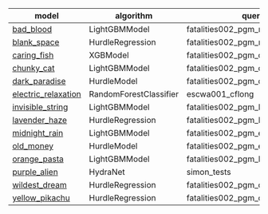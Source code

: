 | model | algorithm | queryset | 
| -------------------------------------------------- | ------ | ------ |
| [bad_blood](https://github.com/prio-data/views_pipeline/tree/main/models/bad_blood) | LightGBMModel | fatalities002_pgm_natsoc |
| [blank_space](https://github.com/prio-data/views_pipeline/tree/main/models/blank_space) | HurdleRegression | fatalities002_pgm_natsoc |
| [caring_fish](https://github.com/prio-data/views_pipeline/tree/main/models/caring_fish) | XGBModel | fatalities002_pgm_conflict_history |
| [chunky_cat](https://github.com/prio-data/views_pipeline/tree/main/models/chunky_cat) | LightGBMModel | fatalities002_pgm_conflictlong |
| [dark_paradise](https://github.com/prio-data/views_pipeline/tree/main/models/dark_paradise) | HurdleModel | fatalities002_pgm_conflictlong |
| [electric_relaxation](https://github.com/prio-data/views_pipeline/tree/main/models/electric_relaxation) | RandomForestClassifier | escwa001_cflong |
| [invisible_string](https://github.com/prio-data/views_pipeline/tree/main/models/invisible_string) | LightGBMModel | fatalities002_pgm_broad |
| [lavender_haze](https://github.com/prio-data/views_pipeline/tree/main/models/lavender_haze) | HurdleRegression | fatalities002_pgm_broad |
| [midnight_rain](https://github.com/prio-data/views_pipeline/tree/main/models/midnight_rain) | LightGBMModel | fatalities002_pgm_escwa_drought |
| [old_money](https://github.com/prio-data/views_pipeline/tree/main/models/old_money) | HurdleModel | fatalities002_pgm_escwa_drought |
| [orange_pasta](https://github.com/prio-data/views_pipeline/tree/main/models/orange_pasta) | LightGBMModel | fatalities002_pgm_baseline |
| [purple_alien](https://github.com/prio-data/views_pipeline/tree/main/models/purple_alien) | HydraNet | simon_tests |
| [wildest_dream](https://github.com/prio-data/views_pipeline/tree/main/models/wildest_dream) | HurdleRegression | fatalities002_pgm_conflict_sptime_dist |
| [yellow_pikachu](https://github.com/prio-data/views_pipeline/tree/main/models/yellow_pikachu) | HurdleRegression | fatalities002_pgm_conflict_treelag |
